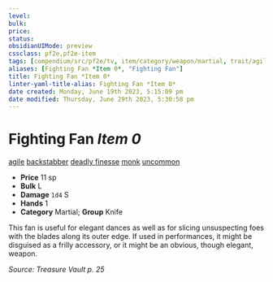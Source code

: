 ```yaml
---
level:
bulk:
price:
status:
obsidianUIMode: preview
cssclass: pf2e,pf2e-item
tags: [compendium/src/pf2e/tv, item/category/weapon/martial, trait/agile, trait/backstabber, trait/deadly-d6, trait/finesse, trait/monk, trait/uncommon]
aliases: [Fighting Fan *Item 0*, "Fighting Fan"]
title: Fighting Fan *Item 0*
linter-yaml-title-alias: Fighting Fan *Item 0*
date created: Monday, June 19th 2023, 5:15:09 pm
date modified: Thursday, June 29th 2023, 5:30:58 pm
---
```


# Fighting Fan *Item 0*

[agile](rules/traits/agile.md) [backstabber](rules/traits/backstabber.md) [deadly <d6>](rules/traits/deadly.md) [finesse](rules/traits/finesse.md) [monk](rules/traits/monk.md) [uncommon](rules/traits/uncommon.md)  

- **Price** 11 sp
- **Bulk** L
- **Damage** `1d4` S
- **Hands** 1
- **Category** Martial; **Group** Knife

This fan is useful for elegant dances as well as for slicing unsuspecting foes with the blades along its outer edge. If used in performances, it might be disguised as a frilly accessory, or it might be an obvious, though elegant, weapon.

*Source: Treasure Vault p. 25*
